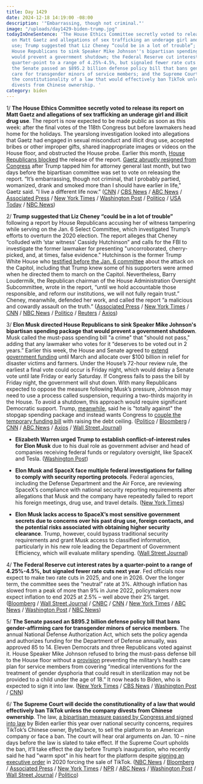 ```yaml
---
title: Day 1429
date: 2024-12-18 14:19:00 -08:00
description: '"Embarrassing, though not criminal."'
image: "/uploads/day1429-biden-trump.jpg"
todayInOneSentence: 'The House Ethics Committee secretly voted to release its report
  on Matt Gaetz and allegations of sex trafficking an underage girl and illicit drug
  use; Trump suggested that Liz Cheney “could be in a lot of trouble”; Elon Musk directed
  House Republicans to sink Speaker Mike Johnson''s bipartisan spending package that
  would prevent a government shutdown; the Federal Reserve cut interest rates by a
  quarter-point to a range of 4.25%-4.5%, but signaled fewer rate cuts next year;
  the Senate passed an $895.2 billion defense policy bill that bans gender-affirming
  care for transgender minors of service members; and the Supreme Court will decide
  the constitutionality of a law that would effectively ban TikTok unless the company
  divests from Chinese ownership. '
category: biden
---
```


1/ **The House Ethics Committee secretly voted to release its report on Matt Gaetz and allegations of sex trafficking an underage girl and illicit drug use**. The report is now expected to be made public as soon as this week: after the final votes of the 118th Congress but before lawmakers head home for the holidays. The yearslong investigation looked into allegations that Gaetz had engaged in sexual misconduct and illicit drug use, accepted bribes or other improper gifts, shared inappropriate images or videos on the House floor, and obstructed the House probe. Earlier this month, [House Republicans blocked](https://whatthefuckjusthappenedtoday.com/2024/12/05/day-1416/#6-the-house-republicans-blocked-the) the release of the report. [Gaetz abruptly resigned from Congress](https://whatthefuckjusthappenedtoday.com/2024/11/14/day-1395/#2-matt-gaetz-abruptly-resigned-from) after Trump tapped him for attorney general last month, but two days before the bipartisan committee was set to vote on releasing the report. “It’s embarrassing, though not criminal, that I probably partied, womanized, drank and smoked more than I should have earlier in life," Gaetz said. "I live a different life now.” ([CNN](https://www.cnn.com/2024/12/18/politics/matt-gaetz-ethics-report-committee/index.html) / [CBS News](https://www.cbsnews.com/news/matt-gaetz-ethics-report-house-ethics-vote/) / [ABC News](https://abcnews.go.com/US/house-ethics-committee-expected-release-gaetz-report-sources/story?id=116044985) / [Associated Press](https://apnews.com/article/matt-gaetz-ethics-report-house-committee-vote-4db3ee2d94dbcbfb6ed5e641d455d734) / [New York Times](https://www.nytimes.com/2024/12/18/us/politics/matt-gaetz-ethics-report-release.html) / [Washington Post](https://www.washingtonpost.com/politics/2024/12/18/matt-gaetz-report-house-ethics/) / [Politico](https://www.politico.com/news/2024/12/18/ethics-votes-release-matt-gaetz-report-00195090) / [USA Today](https://www.usatoday.com/story/news/politics/elections/2024/12/18/matt-gaetz-ethics-report-christmas/77066854007/) / [NBC News](https://www.nbcnews.com/politics/politics-news/house-ethics-committee-release-report-matt-gaetz-investigation-rcna184675))

2/ **Trump suggested that Liz Cheney “could be in a lot of trouble”** following a report by House Republicans accusing her of witness tampering while serving on the Jan. 6 Select Committee, which investigated Trump’s efforts to overturn the 2020 election. The report alleges that Cheney “colluded with ‘star witness’ Cassidy Hutchinson” and calls for the FBI to investigate the former lawmaker for presenting "uncorroborated, cherry-picked, and, at times, false evidence." Hutchinson is the former Trump White House who [testified before the Jan. 6 committee](https://whatthefuckjusthappenedtoday.com/2022/06/28/day-525/#1-trump-knew-some-of-his-supporters) about the attack on the Capitol, including that Trump knew some of his supporters were armed when he directed them to march on the Capitol. Nevertheless, Barry Loudermilk, the Republican chairman of the House Administration Oversight Subcommittee, wrote in the report, “until we hold accountable those responsible, and reform our institutions, we will not fully regain trust.” Cheney, meanwhile, defended her work, and called the report “a malicious and cowardly assault on the truth.” ([Associated Press](https://apnews.com/article/trump-cheney-capitol-attack-prosecution-0aaba7a8d011115410c544374dd0d57f) / [New York Times](https://www.nytimes.com/2024/12/17/us/politics/liz-cheney-jan-6-house-republicans.html) / [CNN](https://www.cnn.com/2024/12/18/politics/jan-6-house-gop-trump-liz-cheney/index.html) / [NBC News](https://www.nbcnews.com/politics/congress/house-republicans-say-liz-cheney-investigated-jan-6-committee-work-rcna184649) / [Politico](https://www.politico.com/live-updates/2024/12/18/congress/trump-jabs-at-cheney-00195030) / [Reuters](https://www.reuters.com/world/us/trump-pushes-fbi-probe-republican-liz-cheney-over-jan-6-panel-2024-12-18/) / [Axios](https://www.axios.com/2024/12/18/cheney-criminal-investigation-house-republicans-jan-6-report))

3/ **Elon Musk directed House Republicans to sink Speaker Mike Johnson's bipartisan spending package that would prevent a government shutdown**. Musk called the must-pass spending bill "a crime" that "should not pass," adding that any lawmaker who votes for it “deserves to be voted out in 2 years.”  Earlier this week, the House and Senate agreed to [extend government funding](https://whatthefuckjusthappenedtoday.com/2024/12/17/day-1428/#4-congress-reached-a-bipartisan-deal) until March and allocate over $100 billion in relief for disaster victims and farmers. Under the House’s 72-hour review rule, the earliest a final vote could occur is Friday night, which would delay a Senate vote until late Friday or early Saturday. If Congress fails to pass the bill by Friday night, the government will shut down. With many Republicans expected to oppose the measure following Musk’s pressure, Johnson may need to use a process called suspension, requiring a two-thirds majority in the House. To avoid a shutdown, this approach would require significant Democratic support. Trump, [meanwhile](https://www.axios.com/2024/12/18/fox-news-trump-johnson-spending-bill), said he is "totally against" the stopgap spending package and instead wants Congress to [couple the temporary funding bill](https://www.wsj.com/politics/elon-musk-spending-bill-opposition-93aba793?) with raising the debt ceiling. ([Politico](https://www.politico.com/live-updates/2024/12/18/congress/dems-prepare-for-spending-bailout-00195096) / [Bloomberg](https://www.bloomberg.com/news/articles/2024-12-17/us-government-funding-fight-previews-house-republican-turbulence) / [CNN](https://www.cnn.com/politics/live-news/trump-cabinet-transition-news-12-18-24/index.html) / [ABC News](https://abcnews.go.com/Politics/johnson-forward-stopgap-funding-bill-despite-elon-musk/story) / [Axios](https://www.axios.com/2024/12/18/elon-musk-government-shutdown-bill-doge) / [Wall Street Journal](https://www.wsj.com/politics/elon-musk-spending-bill-opposition-93aba793))

* **Elizabeth Warren urged Trump to establish conflict-of-interest rules for Elon Musk** due to his dual role as government adviser and head of companies receiving federal funds or regulatory oversight, like SpaceX and Tesla. ([Washington Post](https://www.washingtonpost.com/politics/2024/12/17/elizabeth-warren-trump-elon-musk-conflicts-interest/))

* **Elon Musk and SpaceX face multiple federal investigations for failing to comply with security reporting protocols**. Federal agencies, including the Defense Department and the Air Force, are reviewing SpaceX’s compliance with national security reporting requirements after allegations that Musk and the company have repeatedly failed to report his foreign meetings, drug use, and travel details. ([New York Times](https://www.nytimes.com/2024/12/17/technology/elon-musk-spacex-national-security-reporting.html))

* **Elon Musk lacks access to SpaceX’s most sensitive government secrets due to concerns over his past drug use, foreign contacts, and the potential risks associated with obtaining higher security clearance**. Trump, however, could bypass traditional security requirements and grant Musk access to classified information, particularly in his new role leading the Department of Government Efficiency, which will evaluate military spending. ([Wall Street Journal](https://www.wsj.com/tech/musk-spacex-security-clearance-secrets-b9774346))

4/ **The Federal Reserve cut interest rates by a quarter-point to a range of 4.25%-4.5%, but signaled fewer rate cuts next year**. Fed officials now expect to make two rate cuts in 2025, and one in 2026. Over the longer term, the committee sees the “neutral” rate at 3%. Although inflation has slowed from a peak of more than 9% in June 2022, policymakers now expect inflation to end 2025 at 2.5% – well above their 2% target. ([Bloomberg](https://www.bloomberg.com/news/articles/2024-12-18/fed-lowers-rates-by-quarter-point-signals-two-cuts-for-2025) / [Wall Street Journal](https://www.wsj.com/economy/central-banking/fed-cuts-interest-rates-again-but-officials-expect-fewer-reductions-in-2025-70562fac) / [CNBC](https://www.cnbc.com/2024/12/18/fed-rate-decision-december-2024-.html) / [CNN](https://www.cnn.com/business/live-news/federal-reserve-interest-rate-12-18-24/index.html) / [New York Times](https://www.nytimes.com/live/2024/12/18/business/fed-interest-rates) / [ABC News](https://abcnews.go.com/Business/fed-expected-cut-interest-rates-meeting-trump-takes/story?id=116862109) / [Washington Post](https://www.washingtonpost.com/business/2024/12/18/federal-reserve-inflation-rate-cut/) / [NBC News](https://www.nbcnews.com/business/economy/federal-reserve-interest-rate-cut-december-2024-much-economy-rcna184586))

5/ **The Senate passed an $895.2 billion defense policy bill that bans gender-affirming care for transgender minors of service members**. The annual National Defense Authorization Act, which sets the policy agenda and authorizes funding for the Department of Defense annually, was approved 85 to 14. Eleven Democrats and three Republicans voted against it. House Speaker Mike Johnson refused to bring the must-pass defense bill to the House floor without a [provision](https://whatthefuckjusthappenedtoday.com/2024/12/11/day-1422/#4-the-house-passed-an-895-2-billion) preventing the military’s health care plan for service members from covering “medical interventions for the treatment of gender dysphoria that could result in sterilization may not be provided to a child under the age of 18.” It now heads to Biden, who is expected to sign it into law. ([New York Times](https://www.nytimes.com/2024/12/18/us/politics/senate-defense-bill-transgender-care-minors.html) / [CBS News](https://www.cbsnews.com/news/senate-ndaa-defense-bill-gender-affirming-care/) / [Washington Post](https://www.washingtonpost.com/national-security/2024/12/18/senate-ndaa-pentagon-transgender-care/) / [CNN](https://www.cnn.com/2024/12/18/politics/ndaa-senate-transgender-provision-defense/index.html))

6/ **The Supreme Court will decide the constitutionality of a law that would effectively ban TikTok unless the company divests from Chinese ownership**. The law, [a bipartisan measure passed by Congress and signed into law](https://whatthefuckjusthappenedtoday.com/2024/04/24/day-1191/#2-biden-signed-legislation-forcing-t) by Biden earlier this year over national security concerns, requires TikTok’s Chinese owner, ByteDance, to sell the platform to an American company or face a ban. The court will hear oral arguments on Jan. 10 – nine days before the law is slated to take effect. If the Supreme Court upholds the ban, it’ll take effect the day before Trump’s inauguration, who recently said he had "warm spot" in his heart for the platform despite [signing an executive order](https://whatthefuckjusthappenedtoday.com/2020/08/07/day-1296/#3-trump-signed-a-pair-of-executive-o) in 2020 forcing the sale of TikTok. ([NBC News](https://www.nbcnews.com/politics/supreme-court/supreme-court-agrees-hear-tiktoks-challenge-law-ban-rcna184686) / [Bloomberg](https://www.bloomberg.com/news/articles/2024-12-18/supreme-court-will-hear-tiktok-challenge-to-us-ban) / [Associated Press](https://apnews.com/article/supreme-court-tiktok-china-us-ban-08d6fffdcd2dde5100fcdf8a452dd5cc) / [New York Times](https://www.nytimes.com/2024/12/18/us/politics/supreme-court-tiktok-ban.html) / [NPR](https://www.npr.org/2024/12/18/nx-s1-5233027/supreme-court-to-review-tiktok-ban) / [ABC News](https://abcnews.go.com/Politics/supreme-court-hear-arguments-tiktok-ban-jan-10/story?id=116909014) / [Washington Post](https://www.washingtonpost.com/politics/2024/12/18/supreme-court-tik-tok-ban-challenge/) / [Wall Street Journal](https://www.wsj.com/tech/supreme-court-to-consider-tiktok-ban-11ff7931) / [Politico](https://www.politico.com/news/2024/12/18/supreme-court-will-take-up-tiktoks-bid-to-avoid-u-s-ban-00195092))